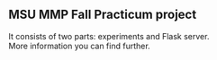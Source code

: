 ## MSU MMP Fall Practicum project
It consists of two parts: experiments and Flask server.  
More information you can find further.